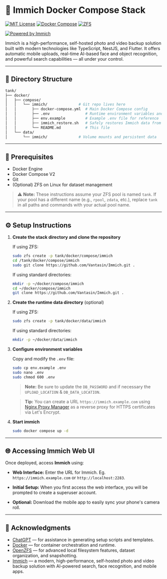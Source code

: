 # 📸 Immich Docker Compose Stack

[![MIT License](https://img.shields.io/github/license/Vantasin/Immich?style=flat-square)](LICENSE)
[![Docker Compose](https://img.shields.io/badge/Docker-Compose-blue?logo=docker)](https://www.docker.com/)
[![ZFS](https://img.shields.io/badge/ZFS-OpenZFS-blue?style=flat-square)](https://openzfs.org/)

[![Powered by Immich](https://img.shields.io/badge/Powered%20by-Immich-5562EA?logo=immich&logoColor=white&style=flat-square)](https://github.com/immich-app/immich)

Immich is a high-performance, self-hosted photo and video backup solution built with modern technologies like TypeScript, NestJS, and Flutter. It offers automatic mobile uploads, real-time AI-based face and object recognition, and powerful search capabilities — all under your control.

---

## 📁 Directory Structure

```bash
tank/
├── docker/
│   ├── compose/
│   │   └── immich/              # Git repo lives here
│   │       ├── docker-compose.yml  # Main Docker Compose config
│   │       ├── .env                # Runtime environment variables and secrets (gitignored!)
│   │       ├── env.example         # Example .env file for reference
│   │       ├── immich_restore.sh   # Safely restores Immich data from a backup using directory paths loaded from the .env file.
│   │       └── README.md           # This file
│   └── data/
│       └── immich/              # Volume mounts and persistent data
```

---

## 🧰 Prerequisites

* Docker Engine
* Docker Compose V2
* Git
* (Optional) ZFS on Linux for dataset management

> ⚠️ **Note:** These instructions assume your ZFS pool is named `tank`. If your pool has a different name (e.g., `rpool`, `zdata`, etc.), replace `tank` in all paths and commands with your actual pool name.

---

## ⚙️ Setup Instructions

1. **Create the stack directory and clone the repository**

   If using ZFS:
   ```bash
   sudo zfs create -p tank/docker/compose/immich
   cd /tank/docker/compose/immich
   sudo git clone https://github.com/Vantasin/Immich.git .
   ```

   If using standard directories:
   ```bash
   mkdir -p ~/docker/compose/immich
   cd ~/docker/compose/immich
   git clone https://github.com/Vantasin/Immich.git .
   ```

2. **Create the runtime data directory** (optional)

   If using ZFS:
   ```bash
   sudo zfs create -p tank/docker/data/immich
   ```

   If using standard directories:
   ```bash
   mkdir -p ~/docker/data/immich
   ```

3. **Configure environment variables**

   Copy and modify the `.env` file:

   ```bash
   sudo cp env.example .env
   sudo nano .env
   sudo chmod 600 .env
   ```

   > **Note:** Be sure to update the `DB_PASSWORD` and if necessary the `UPLOAD_LOCATION` & `DB_DATA_LOCATION`.
      
   > **Tip:** You can create a URL `https://immich.example.com` using [Nginx Proxy Manager](https://github.com/Vantasin/Nginx-Proxy-Manager.git) as a reverse proxy for HTTPS certificates via Let's Encrypt.

5. **Start immich**

   ```bash
   sudo docker compose up -d
   ```

---

## 🌐 Accessing Immich Web UI

Once deployed, access **Immich** using:

- **Web Interface:** Enter the URL for Immich. Eg. `https://immich.example.com` or `http://localhost:2283`.

- **Initial Setup:** When you first access the web interface, you will be prompted to create a superuser account.

- **Optional:** Download the mobile app to easily sync your phone's camera roll.

---

## 🙏 Acknowledgments

- [ChatGPT](https://openai.com/chatgpt) — for assistance in generating setup scripts and templates.
- [Docker](https://www.docker.com/) — for container orchestration and runtime.
- [OpenZFS](https://openzfs.org/) — for advanced local filesystem features, dataset organization, and snapshotting.
- [Immich](https://github.com/immich-app/immich) — a modern, high-performance, self-hosted photo and video backup solution with AI-powered search, face recognition, and mobile apps.

